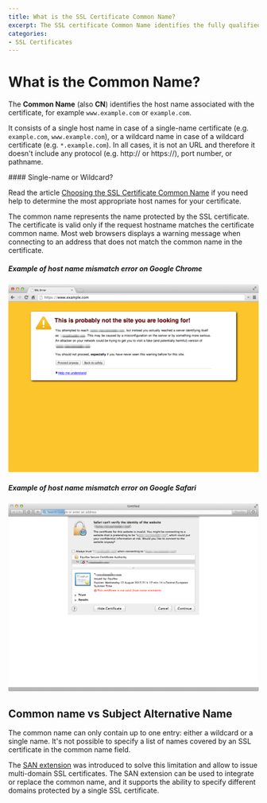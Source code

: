 ```yaml
---
title: What is the SSL Certificate Common Name?
excerpt: The SSL certificate Common Name identifies the fully qualified domain name associated with the certificate.
categories:
- SSL Certificates
---
```


# What is the Common Name?

The **Common Name** (also **CN**) identifies the host name associated with the certificate, for example `www.example.com` or `example.com`.

It consists of a single host name in case of a single-name certificate (e.g. `example.com`, `www.example.com`), or a wildcard name in case of a wildcard certificate (e.g. `*.example.com`). In all cases, it is not an URL and therefore it doesn't include any protocol (e.g. http:// or https://), port number, or pathname.

<note>
#### Single-name or Wildcard?

Read the article [Choosing the SSL Certificate Common Name](/articles/ssl-certificate-names) if you need help to determine the most appropriate host names for your certificate.
</note>

The common name represents the name protected by the SSL certificate. The certificate is valid only if the request hostname matches the certificate common name. Most web browsers displays a warning message when connecting to an address that does not match the common name in the certificate.

##### Example of host name mismatch error on Google Chrome

![Example of host name mismatch error on Google Chrome](/files/dnsimple-certificate-mismatch-chrome.png)

##### Example of host name mismatch error on Google Safari

![Example of host name mismatch error on Google Safari](/files/dnsimple-certificate-mismatch-safari.png)

## Common name vs Subject Alternative Name

The common name can only contain up to one entry: either a wildcard or a single name. It's not possible to specify a list of names covered by an SSL certificate in the common name field.

The [SAN extension](/articles/what-is-ssl-san) was introduced to solve this limitation and allow to issue multi-domain SSL certificates. The SAN extension can be used to integrate or replace the common name, and it supports the ability to specify different domains protected by a single SSL certificate.
